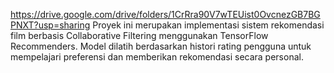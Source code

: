 https://drive.google.com/drive/folders/1CrRra90V7wTEUist0OvcnezGB7BGPNXT?usp=sharing
Proyek ini merupakan implementasi sistem rekomendasi film berbasis Collaborative Filtering menggunakan TensorFlow Recommenders. Model dilatih berdasarkan histori rating pengguna untuk mempelajari preferensi dan memberikan rekomendasi secara personal.
